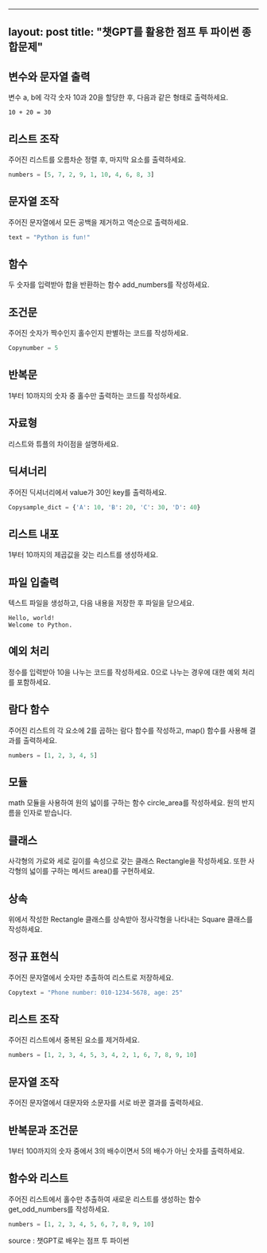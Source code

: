   ---
  layout: post
  title: "챗GPT를 활용한 점프 투 파이썬 종합문제"
  ---
  
  
  
  ## 변수와 문자열 출력
  
  변수 a, b에 각각 숫자 10과 20을 할당한 후, 다음과 같은 형태로 출력하세요.
  
  ```no-highlight
  10 + 20 = 30
  ```
  
  
  
  ## 리스트 조작
  
  주어진 리스트를 오름차순 정렬 후, 마지막 요소를 출력하세요.
  
  ```python
  numbers = [5, 7, 2, 9, 1, 10, 4, 6, 8, 3]
  ```
  
  
  
  ## 문자열 조작
  
  주어진 문자열에서 모든 공백을 제거하고 역순으로 출력하세요.
  
  ```python
  text = "Python is fun!"
  ```
  
  
  
  ## 함수
  
  두 숫자를 입력받아 합을 반환하는 함수 add_numbers를 작성하세요.
  
  
  
  ## 조건문
  
  주어진 숫자가 짝수인지 홀수인지 판별하는 코드를 작성하세요.
  
  ```python
  Copynumber = 5
  ```
  
  
  
  ## 반복문
  
  1부터 10까지의 숫자 중 홀수만 출력하는 코드를 작성하세요.
  
  
  
  ## 자료형
  
  리스트와 튜플의 차이점을 설명하세요.
  
  
  
  ## 딕셔너리
  
  주어진 딕셔너리에서 value가 30인 key를 출력하세요.
  
  ```python
  Copysample_dict = {'A': 10, 'B': 20, 'C': 30, 'D': 40}
  ```
  
  
  
  ## 리스트 내포
  
  1부터 10까지의 제곱값을 갖는 리스트를 생성하세요.
  
  
  
  ## 파일 입출력
  
  텍스트 파일을 생성하고, 다음 내용을 저장한 후 파일을 닫으세요.
  
  ```no-highlight
  Hello, world!
  Welcome to Python.
  ```
  
  
  
  ## 예외 처리
  
  정수를 입력받아 10을 나누는 코드를 작성하세요. 0으로 나누는 경우에 대한 예외 처리를 포함하세요.
  
  
  
  ## 람다 함수
  
  주어진 리스트의 각 요소에 2를 곱하는 람다 함수를 작성하고, map() 함수를 사용해 결과를 출력하세요.
  
  ```python
  numbers = [1, 2, 3, 4, 5]
  ```
  
  
  
  ## 모듈
  
  math 모듈을 사용하여 원의 넓이를 구하는 함수 circle_area를 작성하세요. 원의 반지름을 인자로 받습니다.
  
  
  
  ## 클래스
  
  사각형의 가로와 세로 길이를 속성으로 갖는 클래스 Rectangle을 작성하세요. 또한 사각형의 넓이를 구하는 메서드 area()를 구현하세요.
  
  
  
  ## 상속
  
  위에서 작성한 Rectangle 클래스를 상속받아 정사각형을 나타내는 Square 클래스를 작성하세요.
  
  
  
  ## 정규 표현식
  
  주어진 문자열에서 숫자만 추출하여 리스트로 저장하세요.
  
  ```python
  Copytext = "Phone number: 010-1234-5678, age: 25"
  ```
  
  
  
  ## 리스트 조작
  
  주어진 리스트에서 중복된 요소를 제거하세요.
  
  ```python
  numbers = [1, 2, 3, 4, 5, 3, 4, 2, 1, 6, 7, 8, 9, 10]
  ```
  
  
  
  ## 문자열 조작
  
  주어진 문자열에서 대문자와 소문자를 서로 바꾼 결과를 출력하세요.
  
  
  
  ## 반복문과 조건문
  
  1부터 100까지의 숫자 중에서 3의 배수이면서 5의 배수가 아닌 숫자를 출력하세요.
  
  
  
  ## 함수와 리스트
  
  주어진 리스트에서 홀수만 추출하여 새로운 리스트를 생성하는 함수 get_odd_numbers를 작성하세요.
  
  ```python
  numbers = [1, 2, 3, 4, 5, 6, 7, 8, 9, 10]
  ```
  
  
  
  source : 챗GPT로 배우는 점프 투 파이썬
